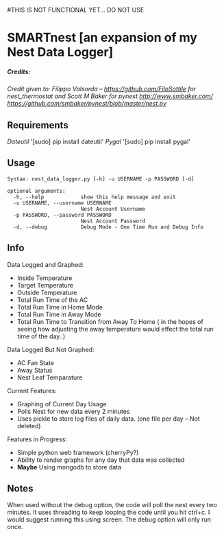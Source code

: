 #THIS IS NOT FUNCTIONAL YET... DO NOT USE
# SMARTnest [an expansion of my Nest Data Logger]
##### Credits:
*Credit given to: Filippo Valsorda – https://github.com/FiloSottile for nest_thermostat and Scott M Baker for pynest  http://www.smbaker.com/  https://github.com/smbaker/pynest/blob/master/nest.py*

## Requirements
*Dateutil*
'[sudo] pip install dateutil'
*Pygal*
'[sudo] pip install pygal'

## Usage
````
Syntax: nest_data_logger.py [-h] -u USERNAME -p PASSWORD [-d]

optional arguments:
  -h, --help            show this help message and exit
  -u USERNAME, --username USERNAME
                        Nest Account Username
  -p PASSWORD, --password PASSWORD
                        Nest Account Password
  -d, --debug           Debug Mode - One Time Run and Debug Info
````
## Info
Data Logged and Graphed:
 * Inside Temperature
 * Target Temperature
 * Outside Temperature
 * Total Run Time of the AC
  * Total Run Time in Home Mode
  * Total Run Time in Away Mode
  * Total Run Time to Transition from Away To Home ( in the hopes of seeing how adjusting the away temperature would effect the total run time of the day..)

Data Logged But Not Graphed:
 * AC Fan State
 * Away Status
 * Nest Leaf Temparature
  
Current Features:
 * Graphing of Current Day Usage
 * Polls Nest for new data every 2 minutes
 * Uses pickle to store log files of daily data. (one file per day – Not deleted)

Features in Progress:
 * Simple python web framework (cherryPy?)
 * Ability to render graphs for any day that data was collected
 * **Maybe** Using mongodb to store data



## Notes
When used without the debug option, the code will poll the nest every two minutes. It uses threading to keep looping the code until you hit ctrl+c. I would suggest running this using screen. 
The debug option will only run once. 

